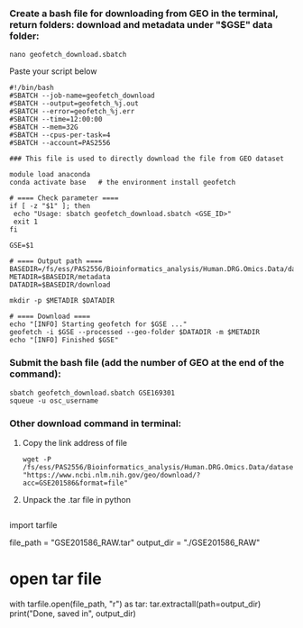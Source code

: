 
### Create a bash file for downloading from GEO in the terminal, return folders: download and metadata under "$GSE" data folder:
   ```console
   nano geofetch_download.sbatch
   ```
   Paste your script below
   ```console
#!/bin/bash
#SBATCH --job-name=geofetch_download
#SBATCH --output=geofetch_%j.out
#SBATCH --error=geofetch_%j.err
#SBATCH --time=12:00:00
#SBATCH --mem=32G
#SBATCH --cpus-per-task=4
#SBATCH --account=PAS2556

### This file is used to directly download the file from GEO dataset

module load anaconda
conda activate base   # the environment install geofetch

# ==== Check parameter ====
if [ -z "$1" ]; then
    echo "Usage: sbatch geofetch_download.sbatch <GSE_ID>"
    exit 1
fi

GSE=$1

# ==== Output path ====
BASEDIR=/fs/ess/PAS2556/Bioinformatics_analysis/Human.DRG.Omics.Data/datasets/RNA.data/$GSE
METADIR=$BASEDIR/metadata
DATADIR=$BASEDIR/download

mkdir -p $METADIR $DATADIR

# ==== Download ====
echo "[INFO] Starting geofetch for $GSE ..."
geofetch -i $GSE --processed --geo-folder $DATADIR -m $METADIR
echo "[INFO] Finished $GSE"
   ```


### Submit the bash file (add the number of GEO at the end of the command):
   ```console
   sbatch geofetch_download.sbatch GSE169301
   squeue -u osc_username
   ```

### Other download command in terminal:
1. Copy the link address of file
   ```console
   wget -P /fs/ess/PAS2556/Bioinformatics_analysis/Human.DRG.Omics.Data/datasets/RNA.data/GSE201586/download "https://www.ncbi.nlm.nih.gov/geo/download/?acc=GSE201586&format=file"
   ```
2. Unpack the .tar file in python
   ```console
import tarfile

file_path = "GSE201586_RAW.tar"
output_dir = "./GSE201586_RAW"

# open tar file
with tarfile.open(file_path, "r") as tar:
    tar.extractall(path=output_dir)  
    print("Done, saved in", output_dir)
   ```
